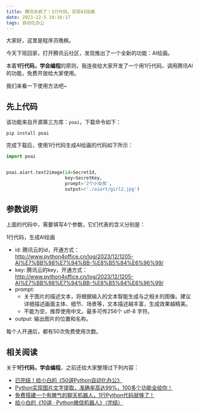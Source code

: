 ```yaml
---
title: 腾讯杀疯了！1行代码，实现AI绘画
date: 2023-12-5 10:16:17
tags: 自动化办公
---
```




大家好，这里是程序员晚枫。

今天下班回家，打开腾讯云社区，发现推出了一个全新的功能：AI绘画。

本着**1行代码，学会编程**的原则，我连夜给大家开发了一个用1行代码，调用腾讯AI的功能，免费开放给大家使用。

我们来看一下使用方法吧~

## 先上代码

该功能来自开源第三方库：``poai``，下载命令如下：

```shell
pip install poai
```

完成下载后，使用1行代码生成AI绘画的代码如下所示：

```python
import poai


poai.aiart.text2image(id=SecretId,
                      key=SecretKey,
                      prompt='2个小女孩',
                      output=r'./aiart/girl2.jpg')
```

## 参数说明

上面的代码中，需要填写4个参数，它们代表的含义分别是：

1行代码，生成AI绘画
- id: 腾讯云的id，开通方式：http://www.python4office.cn/log/2023/12/1205-AI%E7%BB%98%E7%94%BB-%E8%B5%84%E6%96%99/
- key: 腾讯云的key，开通方式：http://www.python4office.cn/log/2023/12/1205-AI%E7%BB%98%E7%94%BB-%E8%B5%84%E6%96%99/
- prompt: 
  - 关于图片的描述文本，将根据输入的文本智能生成与之相关的图像。建议详细描述画面主体、细节、场景等，文本描述越丰富，生成效果越精美。
  - 不能为空，推荐使用中文。最多可传256个 utf-8 字符。
- output: 输出图片的位置和名称。


每个人开通后，都有50次免费使用次数。

## 相关阅读

关于**1行代码，学会编程**，之前还给大家整理过下列内容：

- [已完结！给小白的《50讲Python自动化办公》](https://mp.weixin.qq.com/s/tKlzVee4kmJk4dGfKvVnFQ)
- [Python实现图片文字提取，准确率高达99%，100多个功能全给你！](https://mp.weixin.qq.com/s/tg-0yuItjZj0O0UEksl5ag)
- [免费搭建一个有脾气的聊天机器人，1行Python代码就够了！](https://mp.weixin.qq.com/s/plUnUjyEvbL284G9sogYYw)
- [给小白的《10讲 · Python微信机器人》（完结）](https://mp.weixin.qq.com/s/g9nejIxuitwRzl5NMi177w)


